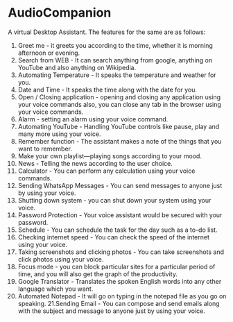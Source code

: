 # AudioCompanion
A virtual Desktop Assistant.
The features for the same are as follows:
1. Greet me - it greets you according to the time, whether it is morning afternoon or evening.
2. Search from WEB - It can search anything from google, anything on YouTube and also anything on Wikipedia.
3. Automating Temperature - It speaks the temperature and weather for you.
4. Date and Time - It speaks the time along with the date for you.
5. Open / Closing application - opening and closing any application using your voice commands also, you can close any tab in the browser using your voice commands.
6.  Alarm - setting an alarm using your voice command.
7. Automating YouTube - Handling YouTube controls like pause, play and many more using your voice. 
8. Remember function - The assistant makes a note of the things that you want to remember.
9. Make your own playlist—playing songs according to your mood.
10. News - Telling the news according to the user choice.
11. Calculator - You can perform any calculation using your voice commands.
12. Sending WhatsApp Messages - You can send messages to anyone just by using your voice.
13. Shutting down system -  you can shut down your system using your voice.
14. Password Protection - Your voice assistant would be secured with your password.
15. Schedule - You can schedule the task for the day such as a to-do list.
16. Checking internet speed - You can check the speed of the internet using your voice.
17. Taking screenshots and clicking photos - You can take screenshots and click photos using your voice.
18. Focus mode - you can block particular sites for a particular period of time, and you will also get the graph of the productivity.
19. Google Translator - Translates the spoken English words into any other language which you want.
20. Automated Notepad - It will go on typing in the notepad file as you go on speaking.
21.Sending Email - You can compose and send emails along with the subject and message to anyone just by using your voice.
